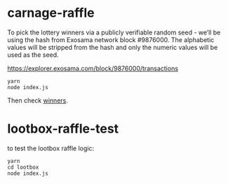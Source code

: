 # carnage-raffle

To pick the lottery winners via a publicly verifiable random seed - we’ll be using the hash from Exosama network block #9876000. The alphabetic values will be stripped from the hash and only the numeric values will be used as the seed.

https://explorer.exosama.com/block/9876000/transactions

```
yarn
node index.js
```

Then check [winners](./winners.json).

# lootbox-raffle-test

to test the lootbox raffle logic:

```
yarn
cd lootbox
node index.js

```
